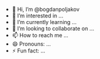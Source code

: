 - 👋 Hi, I’m @bogdanpoljakov
- 👀 I’m interested in ...
- 🌱 I’m currently learning ...
- 💞️ I’m looking to collaborate on ...
- 📫 How to reach me ...
- 😄 Pronouns: ...
- ⚡ Fun fact: ...

<!---
bogdanpoljakov/bogdanpoljakov is a ✨ special ✨ repository because its `README.md` (this file) appears on your GitHub profile.
You can click the Preview link to take a look at your changes.
--->
